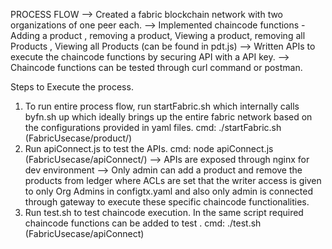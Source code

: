 PROCESS FLOW 
--> Created a fabric blockchain network with two organizations of one peer each. 
--> Implemented chaincode functions - Adding a product , removing a product, Viewing a product, removing all Products , Viewing all Products (can be found in pdt.js)
--> Written APIs to execute the chaincode functions by securing API with a API key.
--> Chaincode functions can be tested through curl command or postman.

Steps to Execute the process.
1) To run entire process flow, run startFabric.sh which internally calls byfn.sh up which ideally brings up the entire fabric network based on the configurations provided in yaml files.
cmd: ./startFabric.sh (FabricUsecase/product/)
2) Run apiConnect.js to test the APIs.
cmd: node apiConnect.js (FabricUsecase/apiConnect/)
--> APIs are exposed through nginx for dev environment
--> Only admin can add a product and remove the products from ledger where ACLs are set that the writer access is given to only Org Admins in configtx.yaml and also only admin is connected through gateway to execute these specific chaincode functionalities.
3) Run test.sh to test chaincode execution. In the same script required chaincode functions can be added to test .
cmd: ./test.sh (FabricUsecase/apiConnect)
